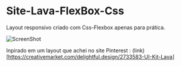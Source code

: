 # Site-Lava-FlexBox-Css
Layout responsivo criado com Css-Flexbox apenas para prática. 
 
![ScreenShot](https://github.com/sankassio99/Site-Lava-FlexBox-Css/blob/master/Screenshot.png)


Inpirado em um layout que achei no site Pinterest : (link)[https://creativemarket.com/delightful.design/2733583-UI-Kit-Lava]
